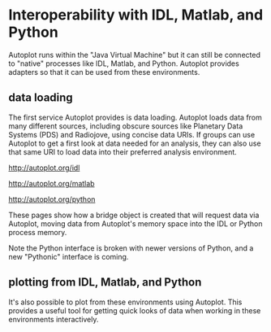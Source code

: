# Interoperability with IDL, Matlab, and Python
Autoplot runs within the "Java Virtual Machine" but it can still
be connected to "native" processes like IDL, Matlab, and Python.  Autoplot
provides adapters so that it can be used from these environments.

## data loading

The first service Autoplot provides is data loading.  Autoplot loads data
from many different sources, including obscure sources like Planetary Data 
Systems (PDS) and Radiojove, using concise data URIs.  If groups can use 
Autoplot to get a first look at data needed for an analysis, they can also 
use that same URI to load data into their preferred analysis environment.

http://autoplot.org/idl

http://autoplot.org/matlab

http://autoplot.org/python

These pages show how a bridge object is created that will request data via
Autoplot, moving data from Autoplot's memory space into the IDL or Python process
memory.

Note the Python interface is broken with newer versions of Python, and a new 
"Pythonic" interface is coming.

## plotting from IDL, Matlab, and Python

It's also possible to plot from these environments using Autoplot.  This 
provides a useful tool for getting quick looks of data when working in these 
environments interactively.  





